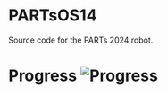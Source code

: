 # PARTsOS14
Source code for the PARTs 2024 robot.
# Progress ![Progress](https://progress-bar.dev/14)

